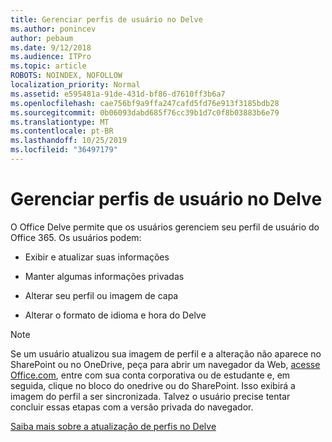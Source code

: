 ```yaml
---
title: Gerenciar perfis de usuário no Delve
ms.author: ponincev
author: pebaum
ms.date: 9/12/2018
ms.audience: ITPro
ms.topic: article
ROBOTS: NOINDEX, NOFOLLOW
localization_priority: Normal
ms.assetid: e595481a-91de-431d-bf86-d7610ff3b6a7
ms.openlocfilehash: cae756bf9a9ffa247cafd5fd76e913f3185bdb28
ms.sourcegitcommit: 0b06093dabd685f76cc39b1d7c0f8b03883b6e79
ms.translationtype: MT
ms.contentlocale: pt-BR
ms.lasthandoff: 10/25/2019
ms.locfileid: "36497179"
---
```

# <a name="manage-user-profiles-in-delve"></a>Gerenciar perfis de usuário no Delve

O Office Delve permite que os usuários gerenciem seu perfil de usuário do Office 365. Os usuários podem:
  
- Exibir e atualizar suas informações
    
- Manter algumas informações privadas
    
- Alterar seu perfil ou imagem de capa
    
- Alterar o formato de idioma e hora do Delve
    
> [!NOTE]
> Se um usuário atualizou sua imagem de perfil e a alteração não aparece no SharePoint ou no OneDrive, peça para abrir um navegador da Web, [acesse Office.com](https://www.office.com), entre com sua conta corporativa ou de estudante e, em seguida, clique no bloco do onedrive ou do SharePoint. Isso exibirá a imagem do perfil a ser sincronizada. Talvez o usuário precise tentar concluir essas etapas com a versão privada do navegador. 
  
[Saiba mais sobre a atualização de perfis no Delve](https://go.microsoft.com/fwlink/?linkid=735070)
  


